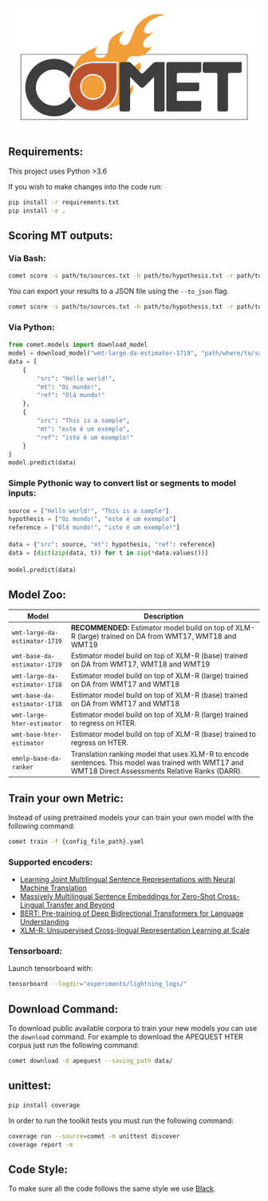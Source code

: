 <div style="text-align:center"><img src="resources/LOGO.png" alt="comet_logo"></div>

## Requirements:

This project uses Python >3.6

If you wish to make changes into the code run:
```bash
pip install -r requirements.txt
pip install -e .
```


## Scoring MT outputs:

### Via Bash:
```bash
comet score -s path/to/sources.txt -h path/to/hypothesis.txt -r path/to/references.txt --model wmt-large-da-estimator-1719
```

You can export your results to a JSON file using the `--to_json` flag.

```bash
comet score -s path/to/sources.txt -h path/to/hypothesis.txt -r path/to/references.txt --model wmt-large-da-estimator-1719 --to_json output.json
```

### Via Python:

```python
from comet.models import download_model
model = download_model("wmt-large-da-estimator-1719", "path/where/to/save/models")
data = [
    {
        "src": "Hello world!",
        "mt": "Oi mundo!",
        "ref": "Olá mundo!"
    },
    {
        "src": "This is a sample",
        "mt": "este é um exemplo",
        "ref": "isto é um exemplo!"
    }
]
model.predict(data)
```

### Simple Pythonic way to convert list or segments to model inputs:

```python
source = ["Hello world!", "This is a sample"]
hypothesis = ["Oi mundo!", "este é um exemplo"]
reference = ["Olá mundo!", "isto é um exemplo!"]

data = {"src": source, "mt": hypothesis, "ref": reference}
data = [dict(zip(data, t)) for t in zip(*data.values())]

model.predict(data)
```


## Model Zoo:

| Model              |               Description                        |
| --------------------- | ------------------------------------------------ |
| `wmt-large-da-estimator-1719` | **RECOMMENDED:** Estimator model build on top of XLM-R (large) trained on DA from WMT17, WMT18 and WMT19 |
| `wmt-base-da-estimator-1719` | Estimator model build on top of XLM-R (base) trained on DA from WMT17, WMT18 and WMT19 |
| `wmt-large-da-estimator-1718` | Estimator model build on top of XLM-R (large) trained on DA from WMT17 and WMT18 |
| `wmt-base-da-estimator-1718` | Estimator model build on top of XLM-R (base) trained on DA from WMT17 and WMT18 |
| `wmt-large-hter-estimator` | Estimator model build on top of XLM-R (large) trained to regress on HTER. |
| `wmt-base-hter-estimator` | Estimator model build on top of XLM-R (base) trained to regress on HTER. |
| `emnlp-base-da-ranker`      | Translation ranking model that uses XLM-R to encode sentences. This model was trained with WMT17 and WMT18 Direct Assessments Relative Ranks (DARR). |


## Train your own Metric: 

Instead of using pretrained models your can train your own model with the following command:
```bash
comet train -f {config_file_path}.yaml
```

### Supported encoders:
- [Learning Joint Multilingual Sentence Representations with Neural Machine Translation](https://arxiv.org/abs/1704.04154)
- [Massively Multilingual Sentence Embeddings for Zero-Shot Cross-Lingual Transfer and Beyond](https://arxiv.org/abs/1812.10464)
- [BERT: Pre-training of Deep Bidirectional Transformers for Language Understanding](https://arxiv.org/pdf/1810.04805.pdf)
- [XLM-R: Unsupervised Cross-lingual Representation Learning at Scale](https://arxiv.org/pdf/1911.02116.pdf)


### Tensorboard:

Launch tensorboard with:
```bash
tensorboard --logdir="experiments/lightning_logs/"
```

## Download Command: 

To download public available corpora to train your new models you can use the `download` command. For example to download the APEQUEST HTER corpus just run the following command:

```bash
comet download -d apequest --saving_path data/
```

## unittest:
```bash
pip install coverage
```

In order to run the toolkit tests you must run the following command:

```bash
coverage run --source=comet -m unittest discover
coverage report -m
```

## Code Style:
To make sure all the code follows the same style we use [Black](https://github.com/psf/black).
